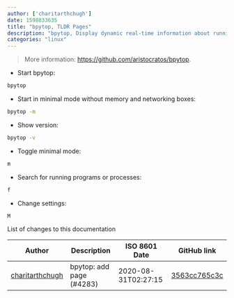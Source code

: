 ```yaml
---
author: ['charitarthchugh']
date: 1598833635
title: "bpytop, TLDR Pages"
description: "bpytop, Display dynamic real-time information about running processes with graphs. Similar to `gtop` and `htop`."
categories: "linux"
---
```

> More information: <https://github.com/aristocratos/bpytop>.

- Start bpytop:

```bash
bpytop
```

- Start in minimal mode without memory and networking boxes:

```bash
bpytop -m
```

- Show version:

```bash
bpytop -v
```

- Toggle minimal mode:

```bash
m
```

- Search for running programs or processes:

```bash
f
```

- Change settings:

```bash
M
```
List of changes to this documentation


Author | Description | ISO 8601 Date | GitHub link
------|-----|-----|-----
[charitarthchugh](mailto:37895518+charitarthchugh@users.noreply.github.com) | bpytop: add page (#4283) | 2020-08-31T02:27:15 | [3563cc765c3c](https://github.com/tldr-pages/tldr/commit/3563cc765c3c4632bd516ae65197384c43104a1b)

